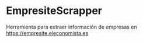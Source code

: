 # EmpresiteScrapper
Herramienta para extraer información de empresas en https://empresite.eleconomista.es
